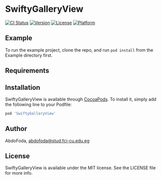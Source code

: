 # SwiftyGalleryView

[![CI Status](https://img.shields.io/travis/AbdoFoda/SwiftyGalleryView.svg?style=flat)](https://travis-ci.org/AbdoFoda/SwiftyGalleryView)
[![Version](https://img.shields.io/cocoapods/v/SwiftyGalleryView.svg?style=flat)](https://cocoapods.org/pods/SwiftyGalleryView)
[![License](https://img.shields.io/cocoapods/l/SwiftyGalleryView.svg?style=flat)](https://cocoapods.org/pods/SwiftyGalleryView)
[![Platform](https://img.shields.io/cocoapods/p/SwiftyGalleryView.svg?style=flat)](https://cocoapods.org/pods/SwiftyGalleryView)

## Example

To run the example project, clone the repo, and run `pod install` from the Example directory first.

## Requirements

## Installation

SwiftyGalleryView is available through [CocoaPods](https://cocoapods.org). To install
it, simply add the following line to your Podfile:

```ruby
pod 'SwiftyGalleryView'
```

## Author

AbdoFoda, abdofoda@stud.fci-cu.edu.eg

## License

SwiftyGalleryView is available under the MIT license. See the LICENSE file for more info.
